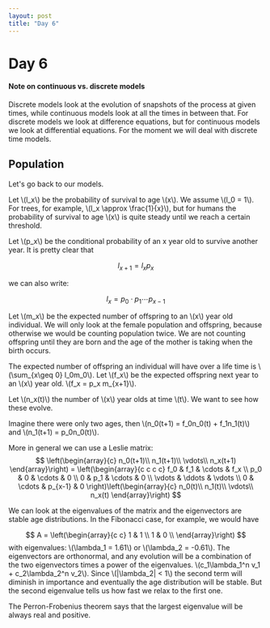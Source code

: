 ```yaml
---
layout: post
title: "Day 6"
---
```

<script src="https://cdn.mathjax.org/mathjax/latest/MathJax.js?config=TeX-AMS-MML_HTMLorMML" type="text/javascript"></script>

# Day 6

#### Note on continuous vs. discrete models

Discrete models look at the evolution of snapshots of the process at given times, while continuous models look at all the times in between that. For discrete models we look at difference equations, but for continuous models we look at differential equations. For the moment we will deal with discrete time models.

## Population

Let's go back to our models.

Let \\(l_x\\) be the probability of survival to age \\(x\\). We assume \\(l_0 = 1\\). For trees, for example, \\(l_x \approx \frac{1}{x}\\), but for humans the probability of survival to age \\(x\\) is quite steady until we reach a certain threshold.

Let \\(p_x\\) be the conditional probability of an x year old to survive another year. It is pretty clear that

$$l_{x+1} = l_xp_x$$

we can also write:

$$l_x = p_0\cdot p_1\cdots p_{x-1}$$

Let \\(m_x\\) be the expected number of offspring to an \\(x\\) year old individual. We will only look at the female population and offspring, because otherwise we would be counting population twice. We are not counting offspring until they are born and the age of the mother is taking when the birth occurs.

The expected number of offspring an individual will have over a life time is \\(\sum_{x\geq 0} l_0m_0\\). Let \\(f_x\\) be the expected offspring next year to an \\(x\\) year old. \\(f_x = p_x m_{x+1}\\).

Let \\(n_x(t)\\) the number of \\(x\\) year olds at time \\(t\\). We want to see how these evolve.

Imagine there were only two ages, then \\(n_0(t+1) = f_0n_0(t) + f_1n_1(t)\\) and \\(n_1(t+1) = p_0n_0(t)\\).

More in general we can use a Leslie matrix:
$$
\left(\begin{array}{c}
n_0(t+1)\\
n_1(t+1)\\
\vdots\\
n_x(t+1)
\end{array}\right) =
\left(\begin{array}{c c c c}
f_0 & f_1 & \cdots & f_x \\
p_0 & 0 & \cdots & 0 \\
0 & p_1 & \cdots & 0 \\
\vdots & \ddots & \vdots \\
0 & \cdots & p_{x-1} & 0
\right)\left(\begin{array}{c}
n_0(t)\\
n_1(t)\\
\vdots\\
n_x(t)
\end{array}\right)
$$

We can look at the eigenvalues of the matrix and the eigenvectors are stable age distributions. In the Fibonacci case, for example, we would have

$$
A = \left(\begin{array}{c c}
1 & 1 \\
1 & 0 \\
\end{array}\right)
$$
with eigenvalues: \\(\lambda_1 = 1.61\\) or \\(\lambda_2 = -0.61\\). The eigenvectors are orthonormal, and any evolution will be a combination of the two eigenvectors times a power of the eigenvalues. \\(c_1\lambda_1^n v_1 + c_2\lambda_2^n v_2\\). Since \\(|\lambda_2| < 1\\) the second term will diminish in importance and eventually the age distribution will be stable. But the second eigenvalue tells us how fast we relax to the first one.

The Perron-Frobenius theorem says that the largest eigenvalue will be always real and positive. 
